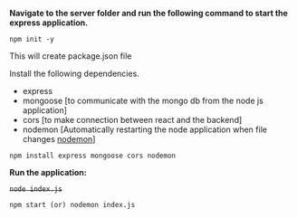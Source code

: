 **Navigate to the server folder and run the following command to start the express application.**

`npm init -y`

This will create package.json file

Install the following dependencies.

- express
- mongoose [to communicate with the mongo db from the node js application]
- cors [to make connection between react and the backend]
- nodemon [Automatically restarting the node application when file changes [nodemon](https://www.npmjs.com/package/nodemon)]

`npm install express mongoose cors nodemon`

**Run the application:**

~~`node index.js`~~

`npm start (or) nodemon index.js`
